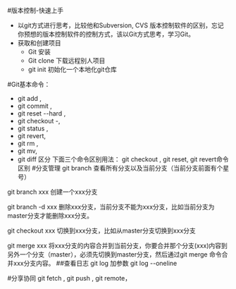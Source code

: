 #版本控制-快速上手
- 以git方式进行思考，比较他和Subversion, CVS 版本控制软件的区别，忘记你预想的版本控制软件的控制方式，该以Git方式思考，学习Git。
- 获取和创建项目
	- Git 安装
	- Git clone  下载远程别人项目
	- git init 初始化一个本地化git仓库

#Git基本命令：
- git add ,
- git commit ,
- git reset --hard  ,
- git checkout -,
- git status , 
- git revert, 
- git rm ,
- git mv,
- git diff
区分 下面三个命令区别用法：
git checkout , git reset, git revert命令区别
#分支管理
git branch         查看所有分支以及当前分支（当前分支前面有个星号）

git branch xxx     创建一个xxx分支

git branch -d xxx  删除xxx分支，当前分支不能为xxx分支，比如当前分支为master分支才能删除xxx分支。

git checkout xxx   切换到xxx分支，比如从master分支切换到xxx分支

git merge xxx 将xxx分支的内容合并到当前分支，你要合并那个分支(xxx)内容到另外一个分支（master），必须先切换到master分支，然后通过git merge 命令合并xxx分支内容。
##查看日志
git log 
加参数
git log --oneline

#分享协同
git fetch , git push , git remote，